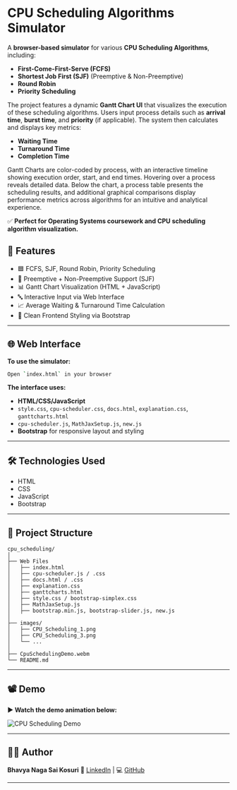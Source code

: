 # CPU Scheduling Algorithms Simulator

A **browser-based simulator** for various **CPU Scheduling Algorithms**, including:

- **First-Come-First-Serve (FCFS)**
- **Shortest Job First (SJF)** (Preemptive & Non-Preemptive)
- **Round Robin**
- **Priority Scheduling**

The project features a dynamic **Gantt Chart UI** that visualizes the execution of these scheduling algorithms. Users input process details such as **arrival time**, **burst time**, and **priority** (if applicable). The system then calculates and displays key metrics:

- **Waiting Time**
- **Turnaround Time**
- **Completion Time**

Gantt Charts are color-coded by process, with an interactive timeline showing execution order, start, and end times. Hovering over a process reveals detailed data. Below the chart, a process table presents the scheduling results, and additional graphical comparisons display performance metrics across algorithms for an intuitive and analytical experience.

✅ **Perfect for Operating Systems coursework and CPU scheduling algorithm visualization.**


## 🚀 Features

- 🟦 FCFS, SJF, Round Robin, Priority Scheduling  
- 🔁 Preemptive + Non-Preemptive Support (SJF)  
- 📊 Gantt Chart Visualization (HTML + JavaScript)  
- 🔤 Interactive Input via Web Interface  
- 📈 Average Waiting & Turnaround Time Calculation  
- 🎨 Clean Frontend Styling via Bootstrap  

---

## 🌐 Web Interface

**To use the simulator:**

```bash
Open `index.html` in your browser
````

**The interface uses:**

* **HTML/CSS/JavaScript**
* `style.css`, `cpu-scheduler.css`, `docs.html`, `explanation.css`, `ganttcharts.html`
* `cpu-scheduler.js`, `MathJaxSetup.js`, `new.js`
* **Bootstrap** for responsive layout and styling

---

## 🛠 Technologies Used

* HTML
* CSS
* JavaScript
* Bootstrap

---

## 📁 Project Structure

```
cpu_scheduling/
│
├── Web Files
│   ├── index.html
│   ├── cpu-scheduler.js / .css
│   ├── docs.html / .css
│   ├── explanation.css
│   ├── ganttcharts.html
│   ├── style.css / bootstrap-simplex.css
│   ├── MathJaxSetup.js
│   ├── bootstrap.min.js, bootstrap-slider.js, new.js
│
├── images/
│   ├── CPU_Scheduling_1.png
│   ├── CPU_Scheduling_3.png
│   └── ...
│
├── CpuSchedulingDemo.webm
└── README.md
```

---

## 📽️ Demo

**▶️ Watch the demo animation below:**

![CPU Scheduling Demo](./CpuSchedulingDemo.gif)

---

## 🙋‍♂️ Author

**Bhavya Naga Sai Kosuri**
🔗 [LinkedIn](https://www.linkedin.com/in/bhavyakosuri) | 💻 [GitHub](https://github.com/bhavyakosuri)

---
